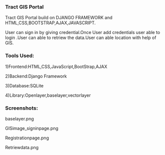 ### Tract GIS Portal
Tract GIS Portal build on DJANGO FRAMEWORK and HTML,CSS,BOOTSTRAP,AJAX,JAVASCRIPT.

User can sign in by giving credential.Once User add credentials user able to login .User can able to retriew the data.User can able location with help of GIS.


### Tools Used:
1)Frontend:HTML,CSS,JavaScript,BootStrap,AJAX

2)Backend:Django Framework

3)Database:SQLite

4)Library:Openlayer,baselayer,vectorlayer

### Screenshots:

baselayer.png

GISimage_signinpage.png

Registrationpage.png

Retriewdata.png